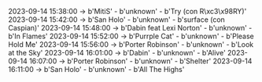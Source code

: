 2023-09-14 15:38:00 -> b'MitiS' - b'unknown' - b'Try (con R\xc3\x98RY)'
2023-09-14 15:42:00 -> b'San Holo' - b'unknown' - b'surface (con Caspian)'
2023-09-14 15:48:00 -> b'Dabin feat Lexi Norton' - b'unknown' - b'In Flames'
2023-09-14 15:52:00 -> b'Purrple Cat' - b'unknown' - b'Please Hold Me'
2023-09-14 15:56:00 -> b'Porter Robinson' - b'unknown' - b'Look at the Sky'
2023-09-14 16:01:00 -> b'Dabin' - b'unknown' - b'Alive'
2023-09-14 16:07:00 -> b'Porter Robinson' - b'unknown' - b'Shelter'
2023-09-14 16:11:00 -> b'San Holo' - b'unknown' - b'All The Highs'
